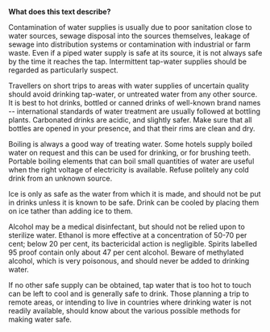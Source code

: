 **What does this text describe?**



Contamination of water supplies is usually due to poor sanitation close to water sources, sewage disposal into the sources themselves, leakage of sewage into distribution systems or contamination with industrial or farm waste. Even if a piped water supply is safe at its source, it is not always safe by the time it reaches the tap. Intermittent tap-water supplies should be regarded as particularly suspect.

 

Travellers on short trips to areas with water supplies of uncertain quality should avoid drinking tap-water, or untreated water from any other source. It is best to hot drinks, bottled or canned drinks of well-known brand names -- international standards of water treatment are usually followed at bottling plants. Carbonated drinks are acidic, and slightly safer. Make sure that all bottles are opened in your presence, and that their rims are clean and dry.

 

Boiling is always a good way of treating water. Some hotels supply boiled water on request and this can be used for drinking, or for brushing teeth. Portable boiling elements that can boil small quantities of water are useful when the right voltage of electricity is available. Refuse politely any cold drink from an unknown source.

  

Ice is only as safe as the water from which it is made, and should not be put in drinks unless it is known to be safe. Drink can be cooled by placing them on ice tather than adding ice to them.

 

Alcohol may be a medical disinfectant, but should not be relied upon to sterilize water. Ethanol is more effective at a concentration of 50-70 per cent; below 20 per cent, its bactericidal action is negligible. Spirits labelled 95 proof contain only about 47 per cent alcohol. Beware of methylated alcohol, which is very poisonous, and should never be added to drinking water.

 

If no other safe supply can be obtained, tap water that is too hot to touch can be left to cool and is generally safe to drink. Those planning a trip to remote areas, or intending to live in countries where drinking water is not readily available, should know about the various possible methods for making water safe.

